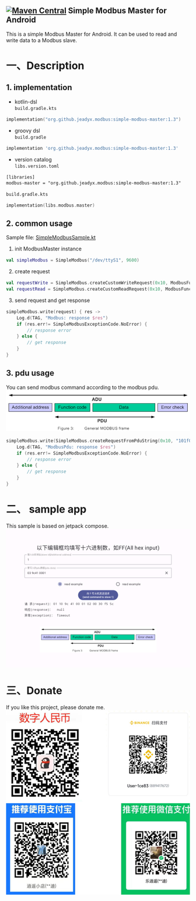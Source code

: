[![Maven Central](https://img.shields.io/maven-central/v/io.github.jeadyx.modbus/simple-modbus-master.svg)](https://central.sonatype.com/artifact/io.github.jeadyx.modbus/simple-modbus-master)
Simple Modbus Master for Android  
---
This is a simple Modbus Master for Android. It can be used to read and write data to a Modbus slave.  

# 一、Description  
## 1. implementation  
* kotlin-dsl  
`build.gradle.kts`  
```kotlin
implementation("org.github.jeadyx.modbus:simple-modbus-master:1.3")
```

* groovy dsl  
`build.gradle`  
```groovy
implementation 'org.github.jeadyx.modbus:simple-modbus-master:1.3'
```

* version catalog  
`libs.version.toml`  
```text
[libraries]
modbus-master = "org.github.jeadyx.modbus:simple-modbus-master:1.3"
```
`build.gradle.kts`  
```kotlin
implementation(libs.modbus.master)
```

## 2. common usage  
Sample file: [SimpleModbusSample.kt](app/src/main/java/com/jeady/simplemodbusmaster/ui/modbus/SimpleModbusSample.kt)  
1. init ModbusMaster instance  
```kotlin
val simpleModbus = SimpleModbus("/dev/ttyS1", 9600)
```

2. create request  
```kotlin
val requestWrite = SimpleModbus.createCustomWriteRequest(0x10, ModbusFunctionCode.WriteMultipleRegisters.value, 0x1F00, ShortArray(2).apply { fill(0xffff.toShort()) })
val requestRead = SimpleModbus.createCustomReadRequest(0x10, ModbusFunctionCode.ReadHoldingRegisters.value, 0x1F00, 2)
```

3. send request and get response  
```kotlin
simpleModbus.write(request) { res ->
    Log.d(TAG, "Modbus: response $res")
    if (res.err!= SimpleModbusExceptionCode.NoError) {
        // response error
    } else {
        // get response
    }
}
```

## 3. pdu usage  
You can send modbus command according to the modbus pdu.
![pdu.png](app/src/main/res/drawable/pdu.png)
```kotlin
simpleModbus.write(SimpleModbus.createRequestFromPduString(0x10, "101f0000020001000F")){ res->
    Log.d(TAG, "ModbusPdu: response $res")
    if (res.err!= SimpleModbusExceptionCode.NoError) {
        // response error
    } else {
        // get response
    }
}
```

# 二、 sample app
This sample is based on jetpack compose.
![Sample Modbus](imgs/sample.png)

# 三、Donate
If you like this project, please donate me.
![Donate](imgs/donate.png)
